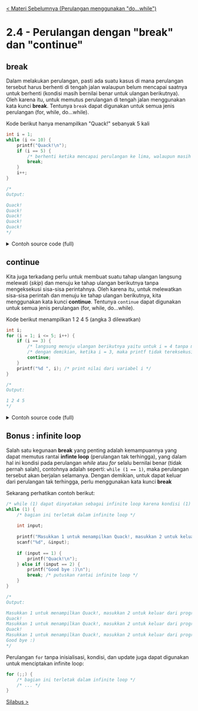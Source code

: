 [< Materi Sebelumnya (Perulangan menggunakan "do...while")](3-PerulanganMenggunakanDoWhile.md)

# 2.4 - Perulangan dengan "break" dan "continue"

## break

Dalam melakukan perulangan, pasti ada suatu kasus di mana perulangan tersebut harus berhenti di tengah jalan walaupun belum mencapai saatnya untuk berhenti (kondisi masih bernilai benar untuk ulangan berikutnya). Oleh karena itu, untuk memutus perulangan di tengah jalan menggunakan kata kunci **break**. Tentunya `break` dapat digunakan untuk semua jenis perulangan (for, while, do...while).

Kode berikut hanya menampilkan "Quack!" sebanyak 5 kali
```c
int i = 1;
while (i <= 10) {
    printf("Quack!\n");
    if (i == 5) {
        /* berhenti ketika mencapai perulangan ke lima, walaupun masih bisa dilanjutkan sampai i = 10 */
        break;
    }
    i++;
}

/*
Output:

Quack!
Quack!
Quack!
Quack!
Quack!
*/
```

<details>
<summary>Contoh source code (full)</summary>

```c
#include <stdio.h>
int main() {
  int i = 1;
  while (i <= 10) {
      printf("Quack!\n");
      if (i == 5) {
          /* berhenti ketika mencapai perulangan ke lima, walaupun masih bisa dilanjutkan sampai i = 10 */
          break;
      }
      i++;
  }
  return 0;
}

/*
Output:

Quack!
Quack!
Quack!
Quack!
Quack!
*/
```      
</details>

## continue

Kita juga terkadang perlu untuk membuat suatu tahap ulangan langsung melewati (*skip*) dan menuju ke tahap ulangan berikutnya tanpa mengeksekusi sisa-sisa perintahnya. Oleh karena itu, untuk melewatkan sisa-sisa perintah dan menuju ke tahap ulangan berikutnya, kita menggunakan kata kunci **continue**. Tentunya `continue` dapat digunakan untuk semua jenis perulangan (for, while, do...while).

Kode berikut menampilkan 1 2 4 5 (angka 3 dilewatkan)
```c
int i;
for (i = 1; i <= 5; i++) {
    if (i == 3) {
        /* langsung menuju ulangan berikutnya yaitu untuk i = 4 tanpa mengeksekusi perintah-perintah setelah ini (printf) */
        /* dengan demikian, ketika i = 3, maka printf tidak tereksekusi sehingga angka 3 tidak tertampil di console */
        continue;
    }
    printf("%d ", i); /* print nilai dari variabel i */
}

/*
Output:

1 2 4 5
*/
```

<details>
<summary>Contoh source code (full)</summary>

```c
#include <stdio.h>
int main() {
    int i;
    for (i = 1; i <= 5; i++) {
        if (i == 3) {
            /* langsung menuju ulangan berikutnya yaitu untuk i = 4 tanpa mengeksekusi perintah-perintah setelah ini (printf) */
            /* dengan demikian, ketika i = 3, maka printf tidak tereksekusi sehingga angka 3 tidak tertampil di console */
            continue;
        }
        printf("%d ", i); /* print nilai dari variabel i */
    }
    return 0;
}

/*
Output:

1 2 4 5
*/
```
</details>
    
## Bonus : infinite loop

Salah satu kegunaan **break** yang penting adalah kemampuannya yang dapat memutus rantai **infinte loop** (perulangan tak terhingga), yang dalam hal ini kondisi pada perulangan *while* atau *for* selalu bernilai benar (tidak pernah salah), contohnya adalah seperti: `while (1 == 1)`, maka perulangan tersebut akan berjalan selamanya. Dengan demikian, untuk dapat keluar dari perulangan tak terhingga, perlu menggunakan kata kunci **break**

Sekarang perhatikan contoh berikut:
```c
/* while (1) dapat dinyatakan sebagai infinite loop karena kondisi (1) akan dianggap benar oleh komputer */
while (1) {
    /* bagian ini terletak dalam infinite loop */
    
    int input;
    
    printf("Masukkan 1 untuk menampilkan Quack!, masukkan 2 untuk keluar dari program: ");
    scanf("%d", &input);
    
    if (input == 1) {
        printf("Quack!\n");
    } else if (input == 2) {
        printf("Good bye :)\n");
        break; /* putuskan rantai infinite loop */
    }
}

/*
Output:

Masukkan 1 untuk menampilkan Quack!, masukkan 2 untuk keluar dari program: 1
Quack!
Masukkan 1 untuk menampilkan Quack!, masukkan 2 untuk keluar dari program: 1
Quack!
Masukkan 1 untuk menampilkan Quack!, masukkan 2 untuk keluar dari program: 2
Good bye :)
*/
```

Perulangan `for` tanpa inisialisasi, kondisi, dan update juga dapat digunakan untuk menciptakan infinite loop:
```c
for (;;) {
    /* bagian ini terletak dalam infinite loop */
    /* ... */
}
```

[Silabus >](../silabus.md)